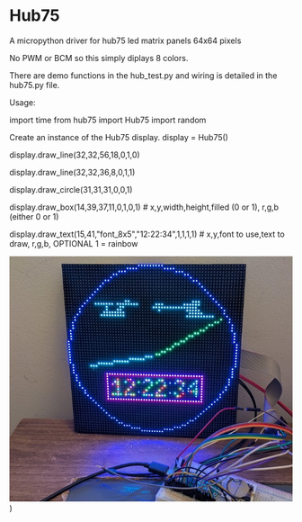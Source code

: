 # Hub75
A micropython driver for hub75 led matrix panels 64x64 pixels

No PWM or BCM so this simply diplays 8 colors.

There are demo functions in the hub_test.py and wiring is detailed in the hub75.py file.

Usage:


import time
from hub75 import Hub75
import random

Create an instance of the Hub75 display.
display = Hub75()

display.draw_line(32,32,56,18,0,1,0)

display.draw_line(32,32,36,8,0,1,1)


display.draw_circle(31,31,31,0,0,1)

display.draw_box(14,39,37,11,0,1,0,1) # x,y,width,height,filled (0 or 1), r,g,b (either 0 or 1)

display.draw_text(15,41,"font_8x5","12:22:34",1,1,1,1) # x,y,font to use,text to draw, r,g,b, OPTIONAL 1 = rainbow


![Don't Judge Me](https://github.com/andycrook/Hub75/blob/main/hub75_image.jpg?raw=true))

